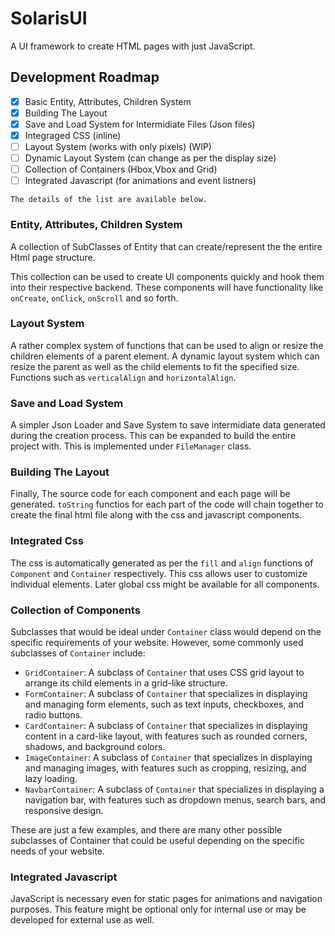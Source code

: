 # SolarisUI
A UI framework to create HTML pages with just JavaScript.

## Development Roadmap
- [x] Basic Entity, Attributes, Children System
- [x] Building The Layout
- [x] Save and Load System for Intermidiate Files (Json files) 
- [x] Integraged CSS (inline) 
- [ ] Layout System (works with only pixels) (WIP)
- [ ] Dynamic Layout System (can change as per the display size)
- [ ] Collection of Containers (Hbox,Vbox and Grid)
- [ ] Integrated Javascript (for animations and event listners)

`The details of the list are available below.`
### Entity, Attributes, Children System
A collection of SubClasses of Entity that can create/represent the the entire Html page structure.

This collection can be used to create UI components quickly and hook them into their respective backend. These components will have functionality like `onCreate`, `onClick`, `onScroll` and so forth.

### Layout System
A rather complex system of functions that can be used to align or resize the children elements of a parent element. A dynamic layout system which can resize the parent as well as the child elements to fit the specified size. Functions such as `verticalAlign` and `horizontalAlign`.

### Save and Load System
A simpler Json Loader and Save System to save intermidiate data generated during the creation process. This can be expanded to build the entire project with. 
This is implemented under `FileManager` class.

### Building The Layout
Finally, The source code for each component and each page will be generated.
`toString` functios for each part of the code will chain together to create the final html file along with the css and javascript components.

### Integrated Css
The css is automatically generated as per the `fill` and `align` functions of `Component` and `Container` respectively. This css allows user to 
customize individual elements. Later global css might be available for all components.

### Collection of Components
Subclasses that would be ideal under `Container` class would depend on the specific requirements of your website. However, some commonly used subclasses of `Container` include:

- `GridContainer`: A subclass of `Container` that uses CSS grid layout to arrange its child elements in a grid-like structure.
- `FormContainer`: A subclass of `Container` that specializes in displaying and managing form elements, such as text inputs, checkboxes, and radio buttons.
- `CardContainer`: A subclass of `Container` that specializes in displaying content in a card-like layout, with features such as rounded corners, shadows, and background colors.
- `ImageContainer`: A subclass of `Container` that specializes in displaying and managing images, with features such as cropping, resizing, and lazy loading.
- `NavbarContainer`: A subclass of `Container` that specializes in displaying a navigation bar, with features such as dropdown menus, search bars, and responsive design.

These are just a few examples, and there are many other possible subclasses of Container that could be useful depending on the specific needs of your website.

### Integrated Javascript
JavaScript is necessary even for static pages for animations and navigation purposes. This feature might be optional only for internal use or may be developed for external use as well.